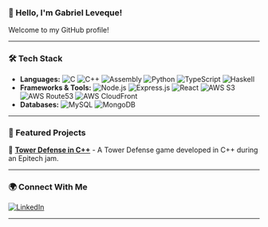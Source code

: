 ### 👋 Hello, I'm Gabriel Leveque!

Welcome to my GitHub profile!

---

### 🛠️ Tech Stack

- **Languages:** ![C](https://img.shields.io/badge/C-00599C?style=flat-square&logo=c&logoColor=white) ![C++](https://img.shields.io/badge/C%2B%2B-00599C?style=flat-square&logo=c%2B%2B&logoColor=white) ![Assembly](https://img.shields.io/badge/Assembly-525252?style=flat-square&logo=assembly&logoColor=white) ![Python](https://img.shields.io/badge/Python-3776AB?style=flat-square&logo=python&logoColor=white) ![TypeScript](https://img.shields.io/badge/TypeScript-3178C6?style=flat-square&logo=typescript&logoColor=white) ![Haskell](https://img.shields.io/badge/Haskell-5D4F85?style=flat-square&logo=haskell&logoColor=white)
- **Frameworks & Tools:** ![Node.js](https://img.shields.io/badge/Node.js-339933?style=flat-square&logo=node.js&logoColor=white) ![Express.js](https://img.shields.io/badge/Express.js-000000?style=flat-square&logo=express&logoColor=white) ![React](https://img.shields.io/badge/React-61DAFB?style=flat-square&logo=react&logoColor=black) ![AWS S3](https://img.shields.io/badge/AWS_S3-569A31?style=flat-square&logo=amazons3&logoColor=white) ![AWS Route53](https://img.shields.io/badge/AWS_Route_53-8C4FFF?style=flat-square&logo=amazonroute53&logoColor=white) ![AWS CloudFront](https://img.shields.io/badge/AWS_CloudFront-232F3E?style=flat-square&logo=amazonaws&logoColor=white)
- **Databases:** ![MySQL](https://img.shields.io/badge/MySQL-4479A1?style=flat-square&logo=mysql&logoColor=white) ![MongoDB](https://img.shields.io/badge/MongoDB-4EA94B?style=flat-square&logo=mongodb&logoColor=white)

---

### 🚀 Featured Projects

🔹 [**Tower Defense in C++**](https://github.com/Azurioh/epitech-game-jam-february) - A Tower Defense game developed in C++ during an Epitech jam.

---

### 🌍 Connect With Me

[![LinkedIn](https://img.shields.io/badge/LinkedIn-0A66C2?style=flat-square&logo=linkedin&logoColor=white)](https://www.linkedin.com/in/gabriel-leveque2)

---
